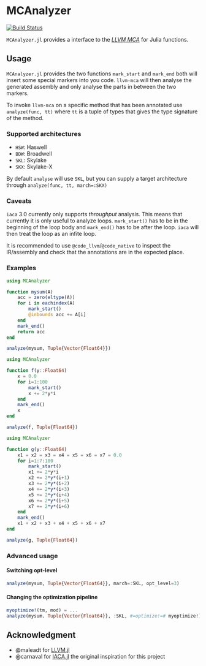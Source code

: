 # MCAnalyzer
[![Build Status](https://travis-ci.org/vchuravy/MCAnalyzer.jl.svg?branch=master)](https://travis-ci.org/vchuravy/MCAnalyzer.jl)

`MCAnalyzer.jl` provides a interface to the [*LLVM MCA*](https://www.llvm.org/docs/CommandGuide/llvm-mca.html) for Julia functions.

## Usage

`MCAnalyzer.jl` provides the two functions `mark_start` and `mark_end`  both will insert some special markers into you code.
`llvm-mca` will then analyse the generated assembly and only analyse the parts in between the two markers.

To invoke `llvm-mca` on a specific method that has been annotated use `analyze(func, tt)` where `tt` is a tuple of types that gives the type signature of the method.

### Supported architectures

- `HSW`: Haswell
- `BDW`: Broadwell
- `SKL`: Skylake
- `SKX`: Skylake-X

By default `analyse` will use `SKL`, but you can supply a target architecture through `analyze(func, tt, march=:SKX)`

### Caveats

`iaca` 3.0 currently only supports *throughput* analysis. This means that currently it is only useful to analyze loops.
`mark_start()` has to be in the beginning of the loop body and `mark_end()` has to be after the loop. `iaca` will then treat the loop as an infite loop.

It is recommended to use `@code_llvm`/`@code_native` to inspect the IR/assembly and check that the annotations are
in the expected place.

### Examples

```julia
using MCAnalyzer

function mysum(A)
    acc = zero(eltype(A))
    for i in eachindex(A)
        mark_start()
        @inbounds acc += A[i]
    end
    mark_end()
    return acc
end

analyze(mysum, Tuple{Vector{Float64}})
```

```julia
using MCAnalyzer

function f(y::Float64)
    x = 0.0
    for i=1:100
        mark_start()
        x += 2*y*i
    end
    mark_end()
    x
end

analyze(f, Tuple{Float64})
```

```julia
using MCAnalyzer

function g(y::Float64)
    x1 = x2 = x3 = x4 = x5 = x6 = x7 = 0.0
    for i=1:7:100
        mark_start()
        x1 += 2*y*i
        x2 += 2*y*(i+1)
        x3 += 2*y*(i+2)
        x4 += 2*y*(i+3)
        x5 += 2*y*(i+4)
        x6 += 2*y*(i+5)
        x7 += 2*y*(i+6)
    end
    mark_end()
    x1 + x2 + x3 + x4 + x5 + x6 + x7
end

analyze(g, Tuple{Float64})
```

### Advanced usage

#### Switching opt-level

```julia
analyze(mysum, Tuple{Vector{Float64}}, march=:SKL, opt_level=3)
````

#### Changing the optimization pipeline

```julia
myoptimize!(tm, mod) = ...
analyze(mysum. Tuple{Vector{Float64}}, :SKL, #=optimize!=# myoptimize!)
````

## Acknowledgment

- @maleadt for [LLVM.jl](https://github.com/maleadt/LLVM.jl)
- @carnaval for [IACA.jl](https://github.com/carnaval/IACA.jl) the original inspiration for this project
